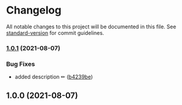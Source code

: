 # Changelog

All notable changes to this project will be documented in this file. See [standard-version](https://github.com/conventional-changelog/standard-version) for commit guidelines.

### [1.0.1](https://github.com/JebBarbas/firebase-error-translator/compare/v1.0.0...v1.0.1) (2021-08-07)


### Bug Fixes

* added description ✏ ([b4239be](https://github.com/JebBarbas/firebase-error-translator/commit/b4239beeaceccdf6f7c53d391a89779837f05036))

## 1.0.0 (2021-08-07)
